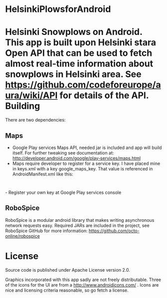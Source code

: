 HelsinkiPlowsforAndroid
=======================

Helsinki Snowplows on Android. This app is built upon Helsinki stara Open API that can be used to fetch almost real-time information about snowplows in Helsinki area. See https://github.com/codeforeurope/aura/wiki/API for details of the API. 
Building
========

There are two dependencies:

Maps
----

- Google Play services Maps API, needed jar is included and app will build itself. For further tweaking see documentation at: 
http://developer.android.com/google/play-services/maps.html
- Maps require developer to register for a service key. I have placed mine in keys.xml with a key google_maps_key. That value is referenced in AndroidManifest.xml like this: 
<code>
<meta-data
    android:name="com.google.android.maps.v2.API_KEY"
        android:value="@string/google_maps_key"/>
</code>
- Register your own key at Google Play services console

RoboSpice
---------

RoboSpice is a modular android library that makes writing asynchronous network requests easy. Required JARs are included in the project, see RoboSpice GitHub for more information:
https://github.com/octo-online/robospice

License
=======

Source code is published under Apache License version 2.0.

Graphics incorporated with this app sadly are not freely distributable. Three of the icons for the UI are from a http://www.androidicons.com/ . Icons are nice and licensing criteria reasonable, so go fetch a license. 




